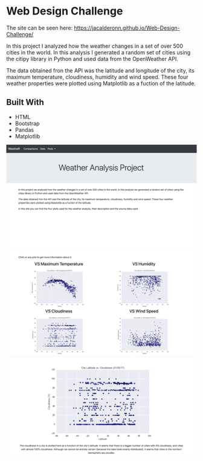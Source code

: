 # Web Design Challenge

The site can be seen here: https://jacalderonn.github.io/Web-Design-Challenge/

In this project I analyzed how the weather changes in a set of over 500 cities in the world. In this analysis I generated a random set of cities using the citipy library in Python and used data from the OpenWeather API.

The data obtained fron the API was the latitude and longitude of the city, its maximum temperature, cloudiness, humidity and wind speed. These four weather properties were plotted using Matplotlib as a fuction of the latitude.

## Built With

* HTML
* Bootstrap
* Pandas
* Matplotlib

<img src="images/pag_1.png" alt="img1" width="600">

<img src="images/pag_2.png" alt="img2" width="600">

<img src="images/pag_3.png" alt="img3" width="600">

